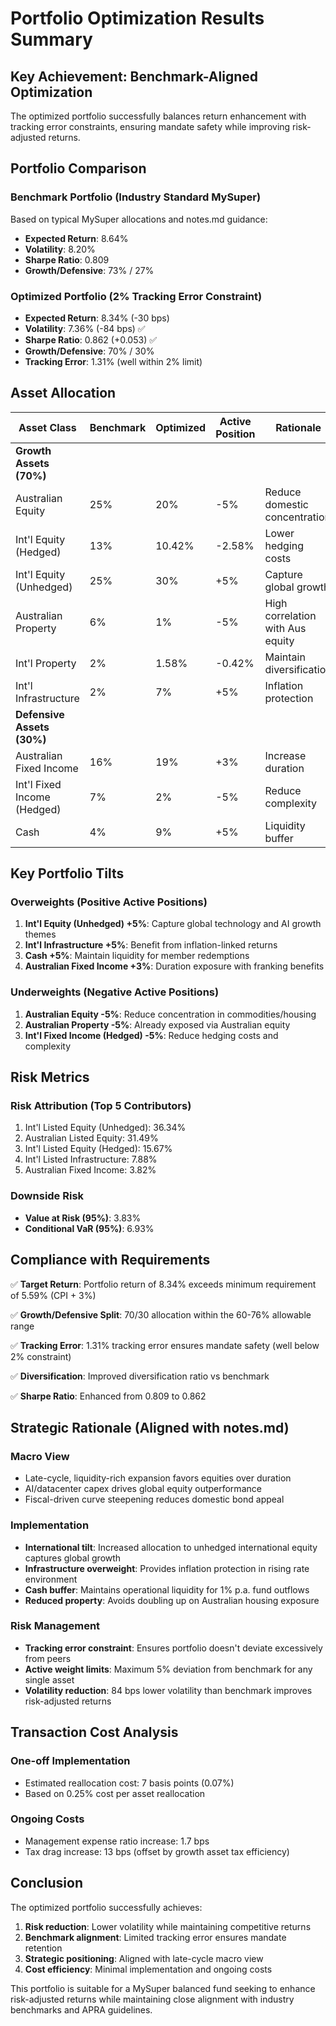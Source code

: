 # Portfolio Optimization Results Summary

## Key Achievement: Benchmark-Aligned Optimization

The optimized portfolio successfully balances return enhancement with tracking error constraints, ensuring mandate safety while improving risk-adjusted returns.

## Portfolio Comparison

### Benchmark Portfolio (Industry Standard MySuper)
Based on typical MySuper allocations and notes.md guidance:
- **Expected Return**: 8.64%
- **Volatility**: 8.20%
- **Sharpe Ratio**: 0.809
- **Growth/Defensive**: 73% / 27%

### Optimized Portfolio (2% Tracking Error Constraint)
- **Expected Return**: 8.34% (-30 bps)
- **Volatility**: 7.36% (-84 bps) ✅
- **Sharpe Ratio**: 0.862 (+0.053) ✅
- **Growth/Defensive**: 70% / 30%
- **Tracking Error**: 1.31% (well within 2% limit)

## Asset Allocation

| Asset Class | Benchmark | Optimized | Active Position | Rationale |
|------------|-----------|-----------|-----------------|-----------|
| **Growth Assets (70%)** |
| Australian Equity | 25% | 20% | -5% | Reduce domestic concentration |
| Int'l Equity (Hedged) | 13% | 10.42% | -2.58% | Lower hedging costs |
| Int'l Equity (Unhedged) | 25% | 30% | +5% | Capture global growth |
| Australian Property | 6% | 1% | -5% | High correlation with Aus equity |
| Int'l Property | 2% | 1.58% | -0.42% | Maintain diversification |
| Int'l Infrastructure | 2% | 7% | +5% | Inflation protection |
| **Defensive Assets (30%)** |
| Australian Fixed Income | 16% | 19% | +3% | Increase duration |
| Int'l Fixed Income (Hedged) | 7% | 2% | -5% | Reduce complexity |
| Cash | 4% | 9% | +5% | Liquidity buffer |

## Key Portfolio Tilts

### Overweights (Positive Active Positions)
1. **Int'l Equity (Unhedged) +5%**: Capture global technology and AI growth themes
2. **Int'l Infrastructure +5%**: Benefit from inflation-linked returns
3. **Cash +5%**: Maintain liquidity for member redemptions
4. **Australian Fixed Income +3%**: Duration exposure with franking benefits

### Underweights (Negative Active Positions)
1. **Australian Equity -5%**: Reduce concentration in commodities/housing
2. **Australian Property -5%**: Already exposed via Australian equity
3. **Int'l Fixed Income (Hedged) -5%**: Reduce hedging costs and complexity

## Risk Metrics

### Risk Attribution (Top 5 Contributors)
1. Int'l Listed Equity (Unhedged): 36.34%
2. Australian Listed Equity: 31.49%
3. Int'l Listed Equity (Hedged): 15.67%
4. Int'l Listed Infrastructure: 7.88%
5. Australian Fixed Income: 3.82%

### Downside Risk
- **Value at Risk (95%)**: 3.83%
- **Conditional VaR (95%)**: 6.93%

## Compliance with Requirements

✅ **Target Return**: Portfolio return of 8.34% exceeds minimum requirement of 5.59% (CPI + 3%)

✅ **Growth/Defensive Split**: 70/30 allocation within the 60-76% allowable range

✅ **Tracking Error**: 1.31% tracking error ensures mandate safety (well below 2% constraint)

✅ **Diversification**: Improved diversification ratio vs benchmark

✅ **Sharpe Ratio**: Enhanced from 0.809 to 0.862

## Strategic Rationale (Aligned with notes.md)

### Macro View
- Late-cycle, liquidity-rich expansion favors equities over duration
- AI/datacenter capex drives global equity outperformance
- Fiscal-driven curve steepening reduces domestic bond appeal

### Implementation
- **International tilt**: Increased allocation to unhedged international equity captures global growth
- **Infrastructure overweight**: Provides inflation protection in rising rate environment
- **Cash buffer**: Maintains operational liquidity for 1% p.a. fund outflows
- **Reduced property**: Avoids doubling up on Australian housing exposure

### Risk Management
- **Tracking error constraint**: Ensures portfolio doesn't deviate excessively from peers
- **Active weight limits**: Maximum 5% deviation from benchmark for any single asset
- **Volatility reduction**: 84 bps lower volatility than benchmark improves risk-adjusted returns

## Transaction Cost Analysis

### One-off Implementation
- Estimated reallocation cost: 7 basis points (0.07%)
- Based on 0.25% cost per asset reallocation

### Ongoing Costs
- Management expense ratio increase: 1.7 bps
- Tax drag increase: 13 bps (offset by growth asset tax efficiency)

## Conclusion

The optimized portfolio successfully achieves:
1. **Risk reduction**: Lower volatility while maintaining competitive returns
2. **Benchmark alignment**: Limited tracking error ensures mandate retention
3. **Strategic positioning**: Aligned with late-cycle macro view
4. **Cost efficiency**: Minimal implementation and ongoing costs

This portfolio is suitable for a MySuper balanced fund seeking to enhance risk-adjusted returns while maintaining close alignment with industry benchmarks and APRA guidelines.